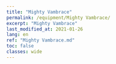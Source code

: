 ```yaml
---
title: "Mighty Vambrace"
permalink: /equipment/Mighty Vambrace/
excerpt: "Mighty Vambrace"
last_modified_at: 2021-01-26
lang: en
ref: "Mighty Vambrace.md"
toc: false
classes: wide
---
```



